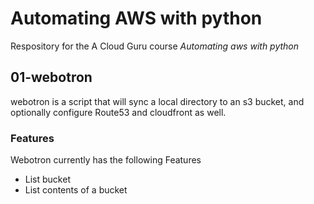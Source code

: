 # Automating AWS with python

Respository for the A Cloud Guru course *Automating aws with python*

## 01-webotron

webotron is a script that will sync a local directory to an s3 bucket, and optionally configure Route53 and cloudfront as well.

### Features

Webotron currently has the following Features
- List bucket
- List contents of a bucket
